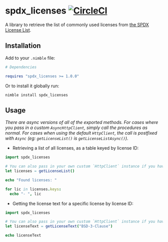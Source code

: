 # spdx_licenses [![CircleCI](https://circleci.com/gh/euantorano/spdx_licenses.nim.svg?style=svg)](https://circleci.com/gh/euantorano/spdx_licenses.nim)

A library to retrieve the list of commonly used licenses from [the SPDX License List](https://spdx.org/licenses/).

## Installation

Add to your `.nimble` file:

```nimble
# Dependencies

requires "spdx_licenses >= 1.0.0"
```

Or to install it globally run:

```
nimble install spdx_licenses
```

## Usage

*There are async versions of all of the exported methods. For cases where you pass in a custom `AsyncHttpClient`, simply call the procedures as normal. For cases when using the default `HttpClient`, the call is postfixed with `Async` (eg: `getLicenseList()` is `getLicenseListAsync()`).*

- Retrieving a list of all licenses, as a table keyed by license ID:

```nim
import spdx_licenses

# You can also pass in your own custom `HttpClient` instance if you have one you wish to re-use
let licenses = getLicenseList()

echo "Found licenses: "

for lic in licenses.keys:
  echo "- ", lic
```

- Getting the license text for a specific license by license ID:

```nim
import spdx_licenses

# You can also pass in your own custom `HttpClient` instance if you have one you wish to re-use
let licenseText = getLicenseText("BSD-3-Clause")

echo licenseText
```

